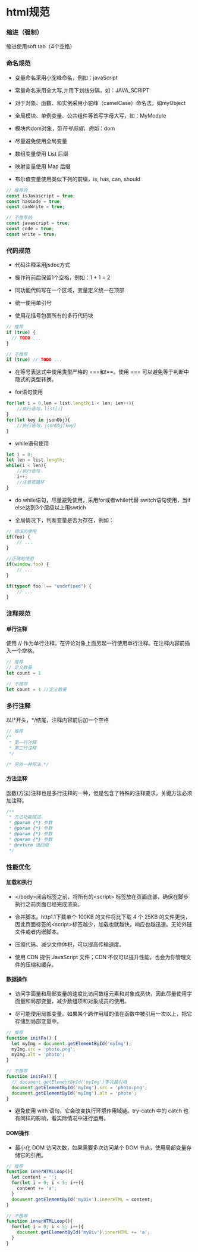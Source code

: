 # html规范

### 缩进（强制）

缩进使用soft tab（4个空格）

### 命名规范

* 变量命名采用小驼峰命名，例如：javaScript

* 常量命名采用全大写,并用下划线分隔，如：JAVA_SCRIPT

* 对于对象、函数、和实例采用小驼峰（camelCase）命名法，如myObject

* 全局模块、单例变量、公共组件等首写字母大写，如：MyModule

* 模块内dom对象，带$符号前缀，例如：$dom

* 尽量避免使用全局变量

* 数组变量使用 List 后缀

* 映射变量使用 Map 后缀

* 布尔值变量使用类似下列的前缀，is, has, can, should

``` js
// 推荐的
const isJavascript = true;
const hasCode = true;
const canWrite = true;

// 不推荐的
const javascript = true;
const code = true;
const write = true;
```

### 代码规范

* 代码注释采用jsdoc方式

* 操作符前后保留1个空格，例如：1 + 1 = 2

* 同功能代码写在一个区域，变量定义统一在顶部

* 统一使用单引号

* 使用花括号包裹所有的多行代码块

``` js
// 推荐
if (true) {
  // TODO ...
}

// 不推荐
if (true) // TODO ...
```

* 在等号表达式中使用类型严格的 ===和!==。使用 === 可以避免等于判断中隐式的类型转换。

* for语句使用

``` js
for(let i = 0,len = list.length;i < len; ien++){
    //执行语句，list[i]
}
for(let key in jsonObj){
    //执行语句，jsonObj[key]
}
```

* while语句使用

``` js
let i = 0;
let len = list.length;
while(i < len){
    //执行语句
    i++;
    //注意死循环
}
```

* do while语句，尽量避免使用，采用for或者while代替 switch语句使用，当if else达到3个层级以上用swtich

* 全局情况下，判断变量是否为存在，例如：

``` js
// 错误的使用
if(foo) {
	// ...
}

//正确的使用
if(window.foo) {
	// ...
}

if(typeof foo !== "undefined") {
	// ...
}
```

### 注释规范

#### 单行注释

使用 //  作为单行注释。在评论对象上面另起一行使用单行注释。在注释内容前插入一个空格。

``` js
// 推荐
// 定义数量
let count = 1

// 不推荐
let count = 1 //定义数量
```

### 多行注释

以/\*开头，\*/结尾，注释内容前后加一个空格

``` js
// 推荐
/*
 * 第一行注释
 * 第二行注释
 */

/* 另外一种写法 */
```

#### 方法注释

函数(方法)注释也是多行注释的一种，但是包含了特殊的注释要求，关键方法必须加注释。

``` js
/**
 * 方法功能描述
 * @param {*} 参数
 * @param {*} 参数
 * @param {*} 参数
 * @param {*} 参数
 * @return 返回值
 */
```

### 性能优化

#### 加载和执行

* \</body\>闭合标签之前，将所有的\<script\> 标签放在页面底部，确保在脚步执行之前页面已经完成渲染。

* 合并脚本。http1.1下载单个 100KB 的文件将比下载 4 个 25KB 的文件更快，因此页面标签的\<script\>标签越少，加载也就越快，响应也越迅速。无论外链文件或者内嵌脚本。

* 压缩代码。减少文件体积，可以提高传输速度。

* 使用 CDN 提供 JavaScript 文件；CDN 不仅可以提升性能，也会为你管理文件的压缩和缓存。

#### 数据操作

* 访问字面量和局部变量的速度比访问数组元素和对象成员快，因此尽量使用字面量和局部变量，减少数组项和对象成员的使用。

* 尽可能使用局部变量。如果某个跨作用域的值在函数中被引用一次以上，把它存储到局部变量中。

``` js
// 推荐
function initFn() {
  let myImg = document.getElementById('myImg');
  myImg.src = 'photo.png';
  myImg.alt = 'photo';
}

// 不推荐
function initFn() {
  // document.getElementById('myImg')多次被引用
  document.getElementById('myImg').src = 'photo.png';
  document.getElementById('myImg').alt = 'photo';
}
```
* 避免使用 with 语句，它会改变执行环境作用域链。try-catch 中的 catch 也有同样的影响，看实际情况中进行运用。

#### DOM操作

* 最小化 DOM 访问次数，如果需要多次访问某个 DOM 节点，使用局部变量存储它的引用。

``` js
// 推荐
function innerHTMLLoop(){
  let content = '';
  for(let i = 0; i < 5; i++){
    content += 'a';
  }
  document.getElementById('myDiv').innerHTML = content;
}

// 不推荐
function innerHTMLLoop(){
  for(let i = 0; i < 5; i++){
    document.getElementById('myDiv').innerHTML += 'a';
  }
}
```